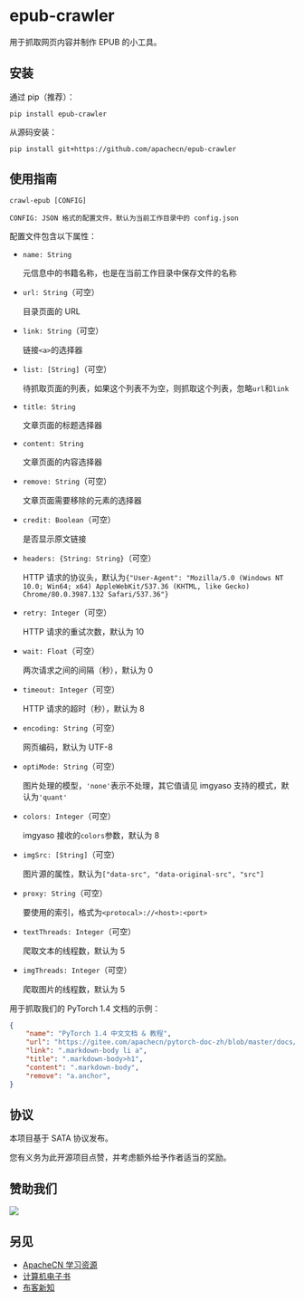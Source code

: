 # epub-crawler

用于抓取网页内容并制作 EPUB 的小工具。

## 安装

通过 pip（推荐）：

```
pip install epub-crawler
```

从源码安装：

```
pip install git+https://github.com/apachecn/epub-crawler
```

## 使用指南

```
crawl-epub [CONFIG]

CONFIG: JSON 格式的配置文件，默认为当前工作目录中的 config.json
```

配置文件包含以下属性：

+   `name: String`
    
    元信息中的书籍名称，也是在当前工作目录中保存文件的名称
    
+   `url: String`（可空）

    目录页面的 URL
    
+   `link: String`（可空）

    链接`<a>`的选择器
    
+   `list: [String]`（可空）

    待抓取页面的列表，如果这个列表不为空，则抓取这个列表，忽略`url`和`link`
    
+   `title: String`

    文章页面的标题选择器
    
+   `content: String`

    文章页面的内容选择器

+   `remove: String`（可空）

    文章页面需要移除的元素的选择器
    
+   `credit: Boolean`（可空）

    是否显示原文链接
    
+   `headers: {String: String}`（可空）

    HTTP 请求的协议头，默认为`{"User-Agent": "Mozilla/5.0 (Windows NT 10.0; Win64; x64) AppleWebKit/537.36 (KHTML, like Gecko) Chrome/80.0.3987.132 Safari/537.36"}`
    
+   `retry: Integer`（可空）

    HTTP 请求的重试次数，默认为 10
    
+   `wait: Float`（可空）

    两次请求之间的间隔（秒），默认为 0
    
+   `timeout: Integer`（可空）

    HTTP 请求的超时（秒），默认为 8
    
+   `encoding: String`（可空）

    网页编码，默认为 UTF-8
    
+   `optiMode: String`（可空）

    图片处理的模型，`'none'`表示不处理，其它值请见 imgyaso 支持的模式，默认为`'quant'`
    
+   `colors: Integer`（可空）

    imgyaso 接收的`colors`参数，默认为 8
	
+   `imgSrc: [String]`（可空）

    图片源的属性，默认为`["data-src", "data-original-src", "src"]`
	
+   `proxy: String`（可空）

    要使用的索引，格式为`<protocal>://<host>:<port>`
	
+   `textThreads: Integer`（可空）

    爬取文本的线程数，默认为 5
	
+   `imgThreads: Integer`（可空）

    爬取图片的线程数，默认为 5

用于抓取我们的 PyTorch 1.4 文档的示例：

```json
{
    "name": "PyTorch 1.4 中文文档 & 教程",
    "url": "https://gitee.com/apachecn/pytorch-doc-zh/blob/master/docs/1.4/SUMMARY.md",
    "link": ".markdown-body li a",
    "title": ".markdown-body>h1",
    "content": ".markdown-body",
    "remove": "a.anchor",
}
```

## 协议

本项目基于 SATA 协议发布。

您有义务为此开源项目点赞，并考虑额外给予作者适当的奖励。

## 赞助我们

![](https://home.apachecn.org/img/about/donate.jpg)

## 另见

+   [ApacheCN 学习资源](https://docs.apachecn.org/)
+   [计算机电子书](http://it-ebooks.flygon.net)
+   [布客新知](http://flygon.net/ixinzhi/)
